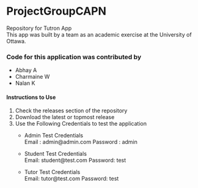 # ProjectGroupCAPN
Repository for Tutron App
<br>
This app was built by a team as an academic exercise at the University of Ottawa.
<br>

<h3>Code for this application was contributed by</h3>
<p>
  <ul>
    <li>
      Abhay A
    </li>
    <li>
      Charmaine W
    </li>
    <li>
      Nalan K
    </li>
  </ul>
</p>

<h4>Instructions to Use</h4>
<p>
<ol>
  <li>
    Check the releases section of the repository
  </li>
  <li>
    Download the latest or topmost release
  </li>
  <li>
    Use the Following Credentials to test the application
    <ul>
      <li>
        <p>
        Admin Test Credentials
        <br>
        Email : admin@admin.com
        Password : admin
        </p>
      </li>
      <li>
        <p>
          Student Test Credentials
          <br>
          Email: student@test.com
          Password: test
        </p>
      </li>
      <li>
        <p>
          Tutor Test Credentials
          <br>
          Email: tutor@test.com
          Password: test
        </p>
      </li>
    </ul>
    
    
  </li>
</ol>
</p>


